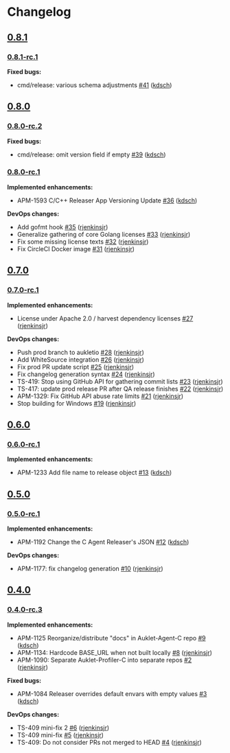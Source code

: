# Changelog

## [0.8.1](https://github.com/ESG-USA/Auklet-Releaser-C/tree/0.8.1)

### [0.8.1-rc.1](https://github.com/ESG-USA/Auklet-Releaser-C/tree/0.8.1-rc.1)

**Fixed bugs:**

- cmd/release: various schema adjustments [#41](https://github.com/ESG-USA/Auklet-Releaser-C/pull/41) ([kdsch](https://github.com/kdsch))

## [0.8.0](https://github.com/ESG-USA/Auklet-Releaser-C/tree/0.8.0)

### [0.8.0-rc.2](https://github.com/ESG-USA/Auklet-Releaser-C/tree/0.8.0-rc.2)

**Fixed bugs:**

- cmd/release: omit version field if empty [#39](https://github.com/ESG-USA/Auklet-Releaser-C/pull/39) ([kdsch](https://github.com/kdsch))

### [0.8.0-rc.1](https://github.com/ESG-USA/Auklet-Releaser-C/tree/0.8.0-rc.1)

**Implemented enhancements:**

- APM-1593 C/C++ Releaser App Versioning Update [#36](https://github.com/ESG-USA/Auklet-Releaser-C/pull/36) ([kdsch](https://github.com/kdsch))

**DevOps changes:**

- Add gofmt hook [#35](https://github.com/ESG-USA/Auklet-Releaser-C/pull/35) ([rjenkinsjr](https://github.com/rjenkinsjr))
- Generalize gathering of core Golang licenses [#33](https://github.com/ESG-USA/Auklet-Releaser-C/pull/33) ([rjenkinsjr](https://github.com/rjenkinsjr))
- Fix some missing license texts [#32](https://github.com/ESG-USA/Auklet-Releaser-C/pull/32) ([rjenkinsjr](https://github.com/rjenkinsjr))
- Fix CircleCI Docker image [#31](https://github.com/ESG-USA/Auklet-Releaser-C/pull/31) ([rjenkinsjr](https://github.com/rjenkinsjr))

## [0.7.0](https://github.com/ESG-USA/Auklet-Releaser-C/tree/0.7.0)

### [0.7.0-rc.1](https://github.com/ESG-USA/Auklet-Releaser-C/tree/0.7.0-rc.1)

**Implemented enhancements:**

- License under Apache 2.0 / harvest dependency licenses [#27](https://github.com/ESG-USA/Auklet-Releaser-C/pull/27) ([rjenkinsjr](https://github.com/rjenkinsjr))

**DevOps changes:**

- Push prod branch to aukletio [#28](https://github.com/ESG-USA/Auklet-Releaser-C/pull/28) ([rjenkinsjr](https://github.com/rjenkinsjr))
- Add WhiteSource integration [#26](https://github.com/ESG-USA/Auklet-Releaser-C/pull/26) ([rjenkinsjr](https://github.com/rjenkinsjr))
- Fix prod PR update script [#25](https://github.com/ESG-USA/Auklet-Releaser-C/pull/25) ([rjenkinsjr](https://github.com/rjenkinsjr))
- Fix changelog generation syntax [#24](https://github.com/ESG-USA/Auklet-Releaser-C/pull/24) ([rjenkinsjr](https://github.com/rjenkinsjr))
- TS-419: Stop using GitHub API for gathering commit lists [#23](https://github.com/ESG-USA/Auklet-Releaser-C/pull/23) ([rjenkinsjr](https://github.com/rjenkinsjr))
- TS-417: update prod release PR after QA release finishes [#22](https://github.com/ESG-USA/Auklet-Releaser-C/pull/22) ([rjenkinsjr](https://github.com/rjenkinsjr))
- APM-1329: Fix GitHub API abuse rate limits [#21](https://github.com/ESG-USA/Auklet-Releaser-C/pull/21) ([rjenkinsjr](https://github.com/rjenkinsjr))
- Stop building for Windows [#19](https://github.com/ESG-USA/Auklet-Releaser-C/pull/19) ([rjenkinsjr](https://github.com/rjenkinsjr))

## [0.6.0](https://github.com/ESG-USA/Auklet-Releaser-C/tree/0.6.0)

### [0.6.0-rc.1](https://github.com/ESG-USA/Auklet-Releaser-C/tree/0.6.0-rc.1)

**Implemented enhancements:**

- APM-1233 Add file name to release object [#13](https://github.com/ESG-USA/Auklet-Releaser-C/pull/13) ([kdsch](https://github.com/kdsch))

## [0.5.0](https://github.com/ESG-USA/Auklet-Releaser-C/tree/0.5.0)

### [0.5.0-rc.1](https://github.com/ESG-USA/Auklet-Releaser-C/tree/0.5.0-rc.1)

**Implemented enhancements:**

- APM-1192 Change the C Agent Releaser's JSON [#12](https://github.com/ESG-USA/Auklet-Releaser-C/pull/12) ([kdsch](https://github.com/kdsch))

**DevOps changes:**

- APM-1177: fix changelog generation [#10](https://github.com/ESG-USA/Auklet-Releaser-C/pull/10) ([rjenkinsjr](https://github.com/rjenkinsjr))

## [0.4.0](https://github.com/ESG-USA/Auklet-Releaser-C/tree/0.4.0)

### [0.4.0-rc.3](https://github.com/ESG-USA/Auklet-Releaser-C/tree/0.4.0-rc.3)

**Implemented enhancements:**

- APM-1125 Reorganize/distribute "docs" in Auklet-Agent-C repo [#9](https://github.com/ESG-USA/Auklet-Releaser-C/pull/9) ([kdsch](https://github.com/kdsch))
- APM-1134: Hardcode BASE_URL when not built locally [#8](https://github.com/ESG-USA/Auklet-Releaser-C/pull/8) ([rjenkinsjr](https://github.com/rjenkinsjr))
- APM-1090: Separate Auklet-Profiler-C into separate repos [#2](https://github.com/ESG-USA/Auklet-Releaser-C/pull/2) ([rjenkinsjr](https://github.com/rjenkinsjr))

**Fixed bugs:**

- APM-1084 Releaser overrides default envars with empty values [#3](https://github.com/ESG-USA/Auklet-Releaser-C/pull/3) ([kdsch](https://github.com/kdsch))

**DevOps changes:**

- TS-409 mini-fix 2 [#6](https://github.com/ESG-USA/Auklet-Releaser-C/pull/6) ([rjenkinsjr](https://github.com/rjenkinsjr))
- TS-409 mini-fix [#5](https://github.com/ESG-USA/Auklet-Releaser-C/pull/5) ([rjenkinsjr](https://github.com/rjenkinsjr))
- TS-409: Do not consider PRs not merged to HEAD [#4](https://github.com/ESG-USA/Auklet-Releaser-C/pull/4) ([rjenkinsjr](https://github.com/rjenkinsjr))
